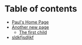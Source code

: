 # Table of contents

* [Paul's Home Page](README.md)
* [Another new page](another-new-page/README.md)
  * [The first child](another-new-page/the-first-child.md)
* [sldkfjsdljkf](sldkfjsdljkf.md)


